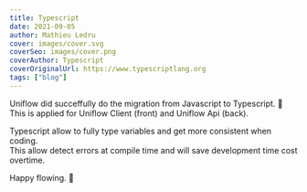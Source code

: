 ```yaml
---
title: Typescript
date: 2021-09-05
author: Mathieu Ledru
cover: images/cover.svg
coverSeo: images/cover.png
coverAuthor: Typescript
coverOriginalUrl: https://www.typescriptlang.org
tags: ["blog"]
---
```


Uniflow did succeffully do the migration from Javascript to Typescript. 🎉  
This is applied for Uniflow Client (front) and Uniflow Api (back).

Typescript allow to fully type variables and get more consistent when coding.  
This allow detect errors at compile time and will save development time cost overtime.

Happy flowing. 🎉